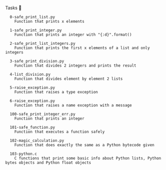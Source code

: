 Tasks 📃

      0-safe_print_list.py 
        Function that prints x elements

      1-safe_print_integer.py 
        Function that prints an integer with "{:d}".format()

      2-safe_print_list_integers.py 
        Function that prints the first x elements of a list and only integers

      3-safe_print_division.py 
        Function that divides 2 integers and prints the result

      4-list_division.py
        Function that divides element by element 2 lists

      5-raise_exception.py 
        Function that raises a type exception

      6-raise_exception.py 
        Function that raises a name exception with a message

      100-safe_print_integer_err.py 
        Function that prints an integer

      101-safe_function.py
        Function that executes a function safely

      102-magic_calculation.py
        Function that does exactly the same as a Python bytecode given

      103-python.c
        C functions that print some basic info about Python lists, Python bytes objects and Python float objects
